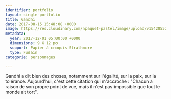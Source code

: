 ```yaml
---
identifier: portfolio
layout: single-portfolio
title: Gandhi
date: 2017-08-15 15:48:08 +0000
image: https://res.cloudinary.com/npaquet-pastel/image/upload/v1542855222/DSC03030-4-601x413.jpg
metadata:
  year: 2017-12-01 05:00:00 +0000
  dimensions: 9 X 12 po
  support: Papier à croquis Strathmore
  type: Fusain
categorie: personnages

---
```

Gandhi a dit bien des choses, notamment sur l'égalité, sur la paix, sur la tolérance. Aujourd'hui, c'est cette citation qui m'accroche : "Chacun a raison de son propre point de vue, mais il n'est pas impossible que tout le monde ait tort".